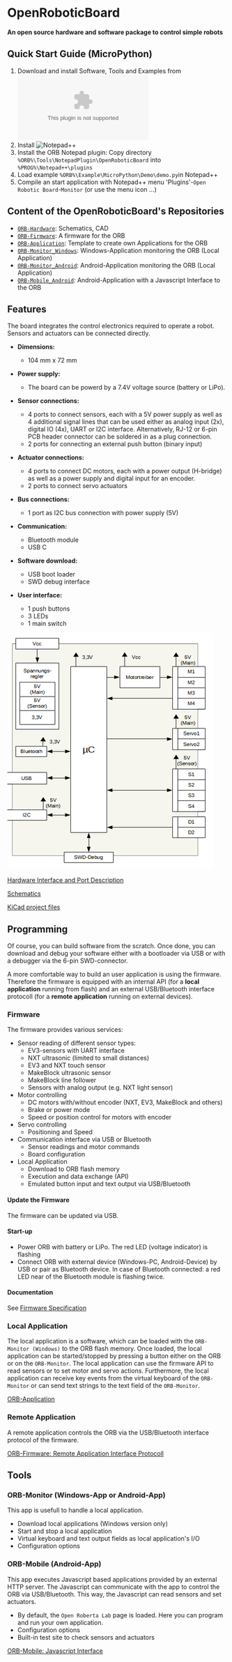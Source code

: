 # OpenRoboticBoard
**An open source hardware and software package to control simple robots**

## Quick Start Guide (MicroPython)
1. Download and install Software, Tools and Examples from ![OpenRoboticBoard.exe](https://github.com/ThBreuer/OpenRoboticBoard/blob/main/OpenRoboticBoard.exe)
2. Install ![Notepad++](https://notepad-plus-plus.org)
3. Install the ORB Notepad plugin: Copy directory `%ORB%\Tools\NotepadPlugin\OpenRoboticBoard` into `%PROG%\Notepad++\plugins`
5. Load example `%ORB%\Example\MicroPython\Demo\demo.py`in Notepad++
6. Compile an start application with Notepad++ menu 'Plugins'-`Open Robotic Board`-`Monitor` (or use the menu icon ...) 
   

## Content of the OpenRoboticBoard's Repositories

* [`ORB-Hardware`](https://github.com/ThBreuer/ORB-Hardware): Schematics, CAD
* [`ORB-Firmware`](https://github.com/ThBreuer/ORB-Firmware): A firmware for the ORB
* [`ORB-Application`](https://github.com/ThBreuer/ORB-Application): Template to create own Applications for the ORB
* [`ORB-Monitor_Windows`](https://github.com/ThBreuer/ORB-Monitor_Windows): Windows-Application monitoring the ORB (Local Application) 
* [`ORB-Monitor_Android`](https://github.com/ThBreuer/ORB-Monitor_Android): Android-Application monitoring the ORB (Local Application)
* [`ORB-Mobile_Android`](https://github.com/ThBreuer/ORB-Mobile_Android): Android-Application with a Javascript Interface to the ORB

## Features

The board integrates the control electronics required to operate a robot. Sensors and actuators can be connected directly.

* **Dimensions:**
  * 104 mm x 72 mm

* **Power supply:**
  * The board can be powerd by a 7.4V voltage source (battery or LiPo).

* **Sensor connections:**
  * 4 ports to connect sensors, each with a 5V power supply as well as 4 additional signal lines that can be used either as analog input (2x), digital IO (4x), UART or I2C interface. Alternatively, RJ-12 or 6-pin PCB header connector can be soldered in as a plug connection.
  * 2 ports for connecting an external push button (binary input)

* **Actuator connections:**
  * 4 ports to connect DC motors, each with a power output (H-bridge) as well as a power supply and digital input for an encoder.
  * 2 ports to connect servo actuators

* **Bus connections:**
  * 1 port as I2C bus connection with power supply (5V)

* **Communication:**
  * Bluetooth module
  * USB C

* **Software download:**
  * USB boot loader
  * SWD debug interface

* **User interface:**
  * 1 push buttons
  * 3 LEDs
  * 1 main switch

![Board Overview](https://github.com/ThBreuer/ORB-Hardware/blob/main/Ver-01.xx/Doc/Hardware-Overview.png)

[Hardware Interface and Port Description](https://github.com/ThBreuer/ORB-Hardware/blob/main/Ver-01.xx/Doc/Hardware-InterfaceSpezification.pdf)

[Schematics](https://github.com/ThBreuer/ORB-Hardware/blob/main/Ver-01.xx/Doc/Schematics.pdf)

[KiCad project files](https://github.com/ThBreuer/ORB-Hardware/blob/main/Ver-01.xx/KiCad)

## Programming
Of course, you can build software from the scratch. Once done, you can download and debug your software either with a bootloader via USB or with a debugger via the 6-pin SWD-connector.

A more comfortable way to build an user application is using the firmware. Therefore the firmware is equipped with an internal API (for a **local application** running from flash) and an external USB/Bluetooth interface protocoll (for a **remote application** running on external devices).

### Firmware
The firmware provides various services:
* Sensor reading of different sensor types:
  * EV3-sensors with UART interface
  * NXT ultrasonic (limited to small distances)
  * EV3 and NXT touch sensor
  * MakeBlock ultrasonic sensor
  * MakeBlock line follower
  * Sensors with analog output (e.g. NXT light sensor)
* Motor controlling 
  * DC motors with/without encoder (NXT, EV3, MakeBlock and others)
  * Brake or power mode
  * Speed or position control for motors with encoder
* Servo controlling
  * Positioning and Speed
* Communication interface via USB or Bluetooth
  * Sensor readings and motor commands
  * Board configuration
* Local Application
  * Download to ORB flash memory
  * Execution and data exchange (API)
  * Emulated button input and text output via USB/Bluetooth

#### Update the Firmware
The firmware can be updated via USB.

#### Start-up
* Power ORB with battery or LiPo. The red LED (voltage indicator) is flashing
* Connect ORB with external device (Windows-PC, Android-Device) by USB or pair as Bluetooth device. In case of Bluetooth connected: a red LED near of the Bluetooth module is flashing twice.

#### Documentation
See [Firmware Specification](https://github.com/ThBreuer/ORB-Firmware/blob/main/Doc/Firmware-Specification.pdf)

### Local Application
The local application is a software, which can be loaded with the `ORB-Monitor (Windows)` to the ORB flash memory. Once loaded, the local application can be started/stopped by pressing a button either on the ORB or on the `ORB-Monitor`.
The local application can use the firmware API to read sensors or to set motor and servo actions. Furthermore, the local application can receive key events from the virtual keyboard of the `ORB-Monitor` or can send text strings to the text field of the `ORB-Monitor`.

[ORB-Application](https://github.com/ThBreuer/ORB-Application)

### Remote Application
A remote application controls the ORB via the USB/Bluetooth interface protocol of the firmware. 

[ORB-Firmware: Remote Application Interface Protocoll](https://github.com/ThBreuer/ORB-Firmware/blob/main/Doc/Firmware-RemoteInterfaceProtocol.pdf)

## Tools

### ORB-Monitor (Windows-App or Android-App)
This app is usefull to handle a local application.

* Download local applications (Windows version only)
* Start and stop a local application
* Virtual keyboard and text output fields as local application's I/O 
* Configuration options

### ORB-Mobile (Android-App)
This app executes Javascript based applications provided by an external HTTP server. The Javascript can communicate with the app to control the ORB via USB/Bluetooth. This way, the Javascript can read sensors and set actuators.

* By default, the `Open Roberta Lab` page is loaded. Here you can program and run your own application.
* Configuration options
* Built-in test site to check sensors and actuators

[ORB-Mobile: Javascript Interface](https://github.com/ThBreuer/ORB-Mobile_Android/blob/main/Doc/JavascriptInterface.pdf)
